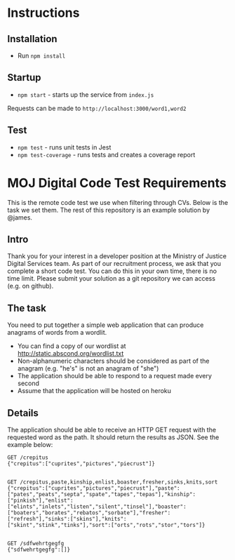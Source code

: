 # Instructions

## Installation

- Run `npm install`

## Startup

- `npm start` - starts up the service from `index.js`

Requests can be made to `http://localhost:3000/word1,word2`

## Test

- `npm test` - runs unit tests in Jest
- `npm test-coverage` - runs tests and creates a coverage report

# MOJ Digital Code Test Requirements

This is the remote code test we use when filtering through CVs. Below is the task we set them. The rest of this repository is an example solution by @james.

## Intro

Thank you for your interest in a developer position at the Ministry of Justice Digital Services team. As part of our recruitment process, we ask that you complete a short code test. You can do this in your own time, there is no time limit. Please submit your solution as a git repository we can access (e.g. on github).

## The task

You need to put together a simple web application that can produce anagrams of words from a wordlit.

- You can find a copy of our wordlist at http://static.abscond.org/wordlist.txt
- Non-alphanumeric characters should be considered as part of the anagram (e.g. "he's" is not an anagram of "she")
- The application should be able to respond to a request made every second
- Assume that the application will be hosted on heroku

## Details

The application should be able to receive an HTTP GET request with the requested word as the path. It should return the results as JSON.
See the example below:

    GET /crepitus
    {"crepitus":["cuprites","pictures","piecrust"]}


    GET /crepitus,paste,kinship,enlist,boaster,fresher,sinks,knits,sort
    {"crepitus":["cuprites","pictures","piecrust"],"paste":["pates","peats","septa","spate","tapes","tepas"],"kinship":["pinkish"],"enlist":["elints","inlets","listen","silent","tinsel"],"boaster":["boaters","borates","rebatos","sorbate"],"fresher":["refresh"],"sinks":["skins"],"knits":["skint","stink","tinks"],"sort":["orts","rots","stor","tors"]}


    GET /sdfwehrtgegfg
    {"sdfwehrtgegfg":[]}

